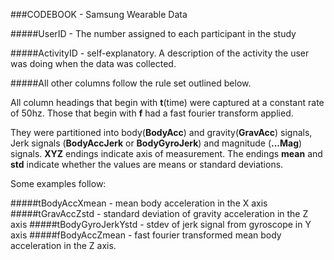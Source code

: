 ###CODEBOOK - Samsung Wearable Data

#####UserID - The number assigned to each participant in the study

#####ActivityID - self-explanatory. A description of the activity the user was doing when the data was collected.

#####All other columns follow the rule set outlined below.

All column headings that begin with __t__(time) were captured at a constant rate of 50hz. 
Those that begin with __f__ had a fast fourier transform applied.

They were partitioned into body(__BodyAcc__) and gravity(__GravAcc__) signals, Jerk signals (__BodyAccJerk__ or __BodyGyroJerk__) and magnitude (__...Mag__) signals. 
__XYZ__ endings indicate axis of measurement.
The endings __mean__ and __std__ indicate whether the values are means or standard deviations.

Some examples follow:

#####tBodyAccXmean - mean body acceleration in the X axis
#####tGravAccZstd - standard deviation of gravity acceleration in the Z axis
#####tBodyGyroJerkYstd - stdev of jerk signal from gyroscope in Y axis
#####fBodyAccZmean - fast fourier transformed mean body acceleration in the Z axis.

